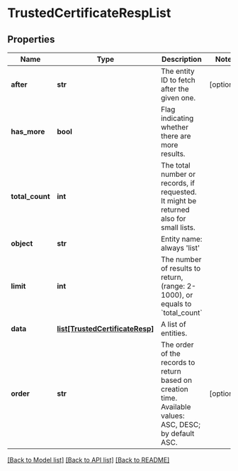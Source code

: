 # TrustedCertificateRespList

## Properties
Name | Type | Description | Notes
------------ | ------------- | ------------- | -------------
**after** | **str** | The entity ID to fetch after the given one. | [optional]
**has_more** | **bool** | Flag indicating whether there are more results. | 
**total_count** | **int** | The total number or records, if requested. It might be returned also for small lists. |
**object** | **str** | Entity name: always &#39;list&#39; |
**limit** | **int** | The number of results to return, (range: 2-1000), or equals to &#x60;total_count&#x60; |
**data** | [**list[TrustedCertificateResp]**](TrustedCertificateResp.md) | A list of entities. |
**order** | **str** | The order of the records to return based on creation time. Available values: ASC, DESC; by default ASC. | [optional]

[[Back to Model list]](../README.md#documentation-for-models) [[Back to API list]](../README.md#documentation-for-api-endpoints) [[Back to README]](../README.md)
